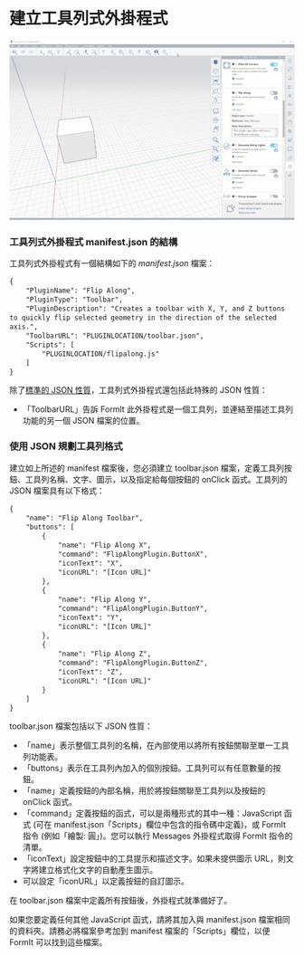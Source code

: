 # 建立工具列式外掛程式

![](<../../../.gitbook/assets/Toolbar based plugin.gif>)

### 工具列式外掛程式 manifest.json 的結構

工具列式外掛程式有一個結構如下的 _manifest.json_ 檔案：

```
{
    "PluginName": "Flip Along",
    "PluginType": "Toolbar",
    "PluginDescription": "Creates a toolbar with X, Y, and Z buttons to quickly flip selected geometry in the direction of the selected axis.",
    "ToolbarURL": "PLUGINLOCATION/toolbar.json",
    "Scripts": [
        "PLUGINLOCATION/flipalong.js"
    ]
}               
```

除了[標準的 JSON 性質](../advanced-development/general-plugin-setup-in-the-manifest.md)，工具列式外掛程式還包括此特殊的 JSON 性質：

* 「ToolbarURL」告訴 FormIt 此外掛程式是一個工具列，並連結至描述工具列功能的另一個 JSON 檔案的位置。

### 使用 JSON 規劃工具列格式

建立如上所述的 manifest 檔案後，您必須建立 toolbar.json 檔案，定義工具列按鈕、工具列名稱、文字、圖示，以及指定給每個按鈕的 onClick 函式。工具列的 JSON 檔案具有以下格式：

```
{
    "name": "Flip Along Toolbar",
    "buttons": [
        {
            "name": "Flip Along X",
            "command": "FlipAlongPlugin.ButtonX",
            "iconText": "X",
            "iconURL": "[Icon URL]"
        },
        {
            "name": "Flip Along Y",
            "command": "FlipAlongPlugin.ButtonY",
            "iconText": "Y",
            "iconURL": "[Icon URL]"
        },
        {
            "name": "Flip Along Z",
            "command": "FlipAlongPlugin.ButtonZ",
            "iconText": "Z",
            "iconURL": "[Icon URL]"
        }
    ]
}               
```

toolbar.json 檔案包括以下 JSON 性質：

* 「name」表示整個工具列的名稱，在內部使用以將所有按鈕關聯至單一工具列功能表。
* 「buttons」表示在工具列內加入的個別按鈕。工具列可以有任意數量的按鈕。
* 「name」定義按鈕的內部名稱，用於將按鈕關聯至工具列以及按鈕的 onClick 函式。
* 「command」定義按鈕的函式，可以是兩種形式的其中一種：JavaScript 函式 (可在 manifest.json「Scripts」欄位中包含的指令碼中定義)，或 FormIt 指令 (例如「繪製: 圓」)。您可以執行 Messages 外掛程式取得 FormIt 指令的清單。
* 「iconText」設定按鈕中的工具提示和描述文字。如果未提供圖示 URL，則文字將建立格式化文字的自動產生圖示。
* 可以設定「iconURL」以定義按鈕的自訂圖示。

在 toolbar.json 檔案中定義所有按鈕後，外掛程式就準備好了。&#x20;

如果您要定義任何其他 JavaScript 函式，請將其加入與 manifest.json 檔案相同的資料夾。請務必將檔案參考加到 manifest 檔案的「Scripts」欄位，以便 FormIt 可以找到這些檔案。
